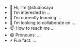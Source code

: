 - 👋 Hi, I’m @studiosaya
- 👀 I’m interested in ...
- 🌱 I’m currently learning ...
- 💞️ I’m looking to collaborate on ...
- 📫 How to reach me ...
- 😄 Pronouns: ...
- ⚡ Fun fact: ...

<!---
studiosaya/studiosaya is a ✨ special ✨ repository because its `README.md` (this file) appears on your GitHub profile.
You can click the Preview link to take a look at your changes.
--->
